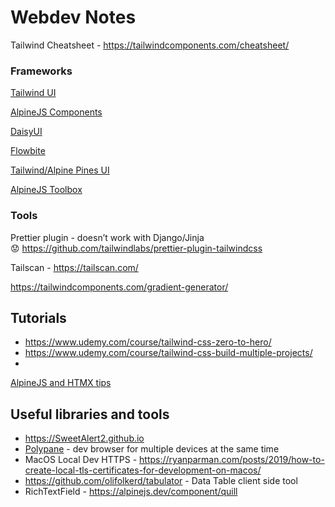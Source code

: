 
# Webdev Notes

Tailwind Cheatsheet - https://tailwindcomponents.com/cheatsheet/

### Frameworks

[Tailwind UI](https://tailwindui.com/)

[AlpineJS Components](https://alpinejs.dev/components)

[DaisyUI](https://daisyui.com/)

[Flowbite](https://flowbite.com/)

[Tailwind/Alpine Pines UI](https://devdojo.com/pines)

[AlpineJS Toolbox](https://www.alpinetoolbox.com/)

### Tools

Prettier plugin - doesn’t work with Django/Jinja 😟 https://github.com/tailwindlabs/prettier-plugin-tailwindcss

Tailscan - https://tailscan.com/

https://tailwindcomponents.com/gradient-generator/

## Tutorials

- https://www.udemy.com/course/tailwind-css-zero-to-hero/
- https://www.udemy.com/course/tailwind-css-build-multiple-projects/
- 

[AlpineJS and HTMX tips](https://www.notion.so/AlpineJS-and-HTMX-tips-35991701f8634ff2aedd13366e3db3b1?pvs=21)

## Useful libraries and tools

- https://SweetAlert2.github.io
- [Polypane](https://polypane.app/) - dev browser for multiple devices at the same time
- MacOS Local Dev HTTPS - https://ryanparman.com/posts/2019/how-to-create-local-tls-certificates-for-development-on-macos/
- https://github.com/olifolkerd/tabulator - Data Table client side tool
- RichTextField - https://alpinejs.dev/component/quill

